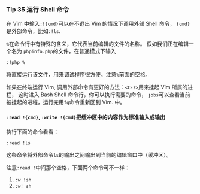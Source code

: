 ### Tip 35 运行 Shell 命令

在 Vim 中输入`:!{cmd}`可以在不退出 Vim 的情况下调用外部 Shell 命令，
`{cmd}`是外部命令，比如`:!ls`.

`%`在命令行中有特殊的含义，它代表当前编辑的文件的名称。
假如我们正在编辑一个名为 `phpinfo.php`的文件，在普通模式下输入

	:!php %
将直接运行该文件，用来调试程序很方便。注意`%`前面的空格。

如果在终端运行 Vim, 调用外部命令有更好的方法：`<C-z>`用来挂起 Vim 所属的进程，
这时进入 Bash Shell 命令行，你可以执行需要的命令，
`jobs`可以查看当前被挂起的进程，运行完用`fg`命令重新回到 Vim.
中。

#### `:read !{cmd}`, `:write !{cmd}`把缓冲区中的内容作为标准输入或输出

执行下面的命令看看：

	:read !ls
这条命令将外部命令`ls`的输出之间输出到当前的编辑窗口中（缓冲区）。

注意`:read !`中间那个空格，下面两个命令可不一样：

1. `:w !sh`
2. `:w! sh`
